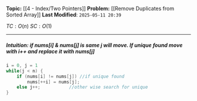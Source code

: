 **Topic:**  [[4 - Index/Two Pointers]]
**Problem:**  [[Remove Duplicates from Sorted Array]]
**Last Modified**: `2025-05-11 20:39`

 $TC: O(n)$
 $SC: O(1)$

---
##### **Intuition**: if nums[i] & nums[j] is same ***j*** will move. If unique found move with ***i++*** and  replace it with nums[j] 

 
```cpp
i = 0, j = 1
while(j < n) {
	if (nums[i] != nums[j]) //if unique found
		nums[++i] = nums[j];
	else j++;           //other wise search for unique
}
```

